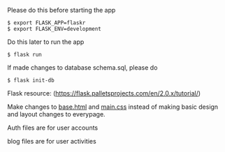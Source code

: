 Please do this before starting the app

```
$ export FLASK_APP=flaskr
$ export FLASK_ENV=development
```

Do this later to run the app
```
$ flask run
```

If made changes to database schema.sql, please do
```
$ flask init-db
```

Flask resource: (https://flask.palletsprojects.com/en/2.0.x/tutorial/)


Make changes to [base.html](flaskr/templates/base.html) and [main.css](flaskr/static/main.css) instead of making basic design and layout changes to everypage. 


Auth files are for user accounts

blog files are for user activities